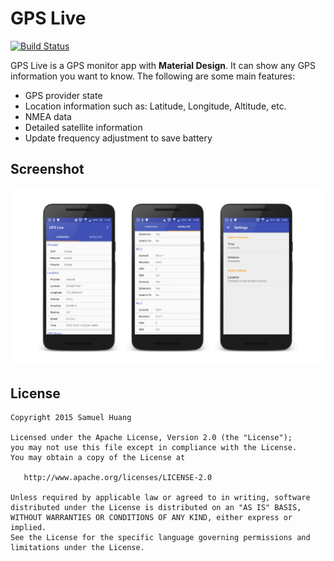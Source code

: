 # GPS Live

[![Build Status](https://travis-ci.org/samuel22gj/GpsLive.svg?branch=master)](https://travis-ci.org/samuel22gj/GpsLive)

GPS Live is a GPS monitor app with **Material Design**. It can show any GPS information you want to know. The following are some main features:
- GPS provider state
- Location information such as: Latitude, Longitude, Altitude, etc.
- NMEA data
- Detailed satellite information
- Update frequency adjustment to save battery

## Screenshot

![Screenshot](screenshots/screenshot.png "Screenshot")

## License

    Copyright 2015 Samuel Huang

    Licensed under the Apache License, Version 2.0 (the "License");
    you may not use this file except in compliance with the License.
    You may obtain a copy of the License at

       http://www.apache.org/licenses/LICENSE-2.0

    Unless required by applicable law or agreed to in writing, software
    distributed under the License is distributed on an "AS IS" BASIS,
    WITHOUT WARRANTIES OR CONDITIONS OF ANY KIND, either express or implied.
    See the License for the specific language governing permissions and
    limitations under the License.